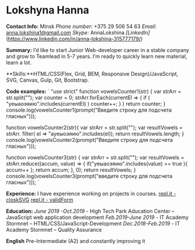 # Lokshyna Hanna

**Contact Info:**
Minsk
*Phone number:* +375 29 506 54 63
*Email*: anna.lokshina1@gmail.com
*Skype:* AnnaLokshina
*[LinkedIn]*(https://www.linkedin.com/in/anna-lokshina-315777179/)

**Summary:** I’d like to start Junior Web-developer career in a stable company and grow to Teamlead in 5-7 years. I’m ready to quickly learn new material, learn a lot.

**Skills:**HTML/CSS(Flex, Grid, BEM, Responsive Design)/JavaScript, SVG, Canvas, Gulp, Git, Bootstrap.

**Code examples:**
`
"use strict"
function vowelsCounter1(str) {
    var strArr = str.split("");
    var counter = 0;
    strArr.forEach(currentEl => { 
        if ( "уеыаоэяию".includes(currentEl) )
        counter++;
    } )
    return counter;
}
console.log(vowelsCounter1(prompt("Введите строку для подсчета гласных")));

function vowelsCounter2(str){
    var strArr = str.split("");
    var resultVowels = strArr. filter( el => "ауеыоэяию".includes(el));
    return resultVowels.length;
}
console.log(vowelsCounter2(prompt("Введите строку для подсчета гласных")));

function vowelsCounter3(str) {
    var strArr = str.split("");
    var resultVowels = strArr.reduce((accum, value) => {
        if("уеыаоэяию".includes(value) == true ){
            accum++
       };
    return accum;
    }, 0);
    return resultVowels;
}
console.log(vowelsCounter3(prompt("введите строку для подсчета гласных")));
`

**Experience:** I have experience working on projects in courses.
[repl.it - closkSVG](https://repl.it/@AnnaLokshina/CLOCKSVG)
[repl.it - validForm](https://repl.it/@AnnaLokshina/VALIDFORM)

**Education:**
*June 2019 -Oct.2019* -  High Tech Park Aducation Center – JavaScript web application development
*Feb.2019-June 2019* - IT Academy Stormnet – HTML/CSS/JavaScript-Development
*Dec.2018-Feb.2019* - IT Academy Stormnet – Quality Assurance 

**English** Pre-Intermediate (A2) and constantly improving it




